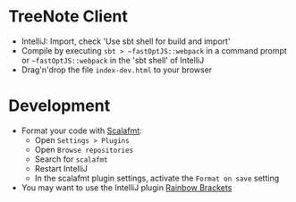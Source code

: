 # TreeNote Client

- IntelliJ: Import, check 'Use sbt shell for build and import'
- Compile by executing `sbt > ~fastOptJS::webpack` in a command prompt or `~fastOptJS::webpack` in the 'sbt shell' of IntelliJ
- Drag'n'drop the file `index-dev.html` to your browser


# Development

- Format your code with [Scalafmt](http://scalameta.org/scalafmt/):
	- Open `Settings > Plugins`
    - Open `Browse repositories`
    - Search for `scalafmt`
    - Restart IntelliJ
    - In the scalafmt plugin settings, activate the `Format on save` setting
- You may want to use the IntelliJ plugin [Rainbow Brackets](https://plugins.jetbrains.com/plugin/10080-rainbow-brackets)
